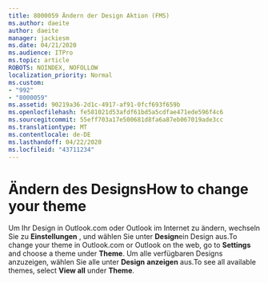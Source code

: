 ```yaml
---
title: 8000059 Ändern der Design Aktion (FMS)
ms.author: daeite
author: daeite
manager: jackiesm
ms.date: 04/21/2020
ms.audience: ITPro
ms.topic: article
ROBOTS: NOINDEX, NOFOLLOW
localization_priority: Normal
ms.custom:
- "992"
- "8000059"
ms.assetid: 90219a36-2d1c-4917-af91-0fcf693f659b
ms.openlocfilehash: fe581021d53afdf61bd5a5cdfae471ede596f4c6
ms.sourcegitcommit: 55eff703a17e500681d8fa6a87eb067019ade3cc
ms.translationtype: MT
ms.contentlocale: de-DE
ms.lasthandoff: 04/22/2020
ms.locfileid: "43711234"
---
```

# <a name="how-to-change-your-theme"></a><span data-ttu-id="6ded8-102">Ändern des Designs</span><span class="sxs-lookup"><span data-stu-id="6ded8-102">How to change your theme</span></span>

<span data-ttu-id="6ded8-103">Um Ihr Design in Outlook.com oder Outlook im Internet zu ändern, wechseln Sie zu **Einstellungen** , und wählen Sie unter **Design**ein Design aus.</span><span class="sxs-lookup"><span data-stu-id="6ded8-103">To change your theme in Outlook.com or Outlook on the web, go to **Settings** and choose a theme under **Theme**.</span></span> <span data-ttu-id="6ded8-104">Um alle verfügbaren Designs anzuzeigen, wählen Sie alle unter **Design** **anzeigen** aus.</span><span class="sxs-lookup"><span data-stu-id="6ded8-104">To see all available themes, select **View all** under **Theme**.</span></span>
  